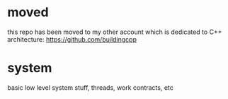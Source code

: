 # moved
this repo has been moved to my other account which is dedicated to C++ architecture: 
https://github.com/buildingcpp

# system
basic low level system stuff, threads, work contracts, etc
